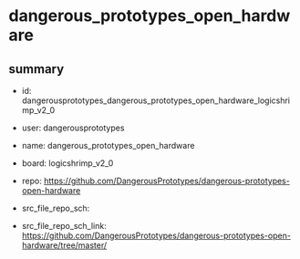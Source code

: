 # dangerous_prototypes_open_hardware
 
## summary 
* id: dangerousprototypes_dangerous_prototypes_open_hardware_logicshrimp_v2_0
* user: dangerousprototypes
* name: dangerous_prototypes_open_hardware
* board: logicshrimp_v2_0
* repo: https://github.com/DangerousPrototypes/dangerous-prototypes-open-hardware



* src_file_repo_sch: 
* src_file_repo_sch_link: https://github.com/DangerousPrototypes/dangerous-prototypes-open-hardware/tree/master/






